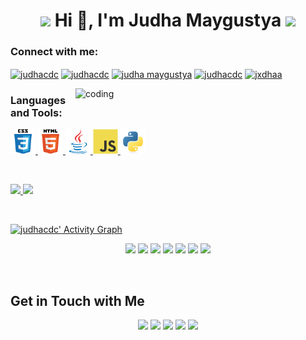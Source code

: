 <h1 align="center"><img width="60" src="https://c.tenor.com/Weyin7lqYhsAAAAj/rainbowcat.gif"> Hi 👋, I'm Judha Maygustya <img width="60" src="https://c.tenor.com/Weyin7lqYhsAAAAj/rainbowcat.gif">  </h1>
<h3 align="left">Connect with me:</h3>
<p align="left">
<a href="https://codepen.io/judhacdc" target="blank"><img align="center" src="https://raw.githubusercontent.com/rahuldkjain/github-profile-readme-generator/master/src/images/icons/Social/codepen.svg" alt="judhacdc" height="30" width="40" /></a>
<a href="https://twitter.com/judhacdc" target="blank"><img align="center" src="https://raw.githubusercontent.com/rahuldkjain/github-profile-readme-generator/master/src/images/icons/Social/twitter.svg" alt="judhacdc" height="30" width="40" /></a>
<a href="https://linkedin.com/in/judha maygustya" target="blank"><img align="center" src="https://raw.githubusercontent.com/rahuldkjain/github-profile-readme-generator/master/src/images/icons/Social/linked-in-alt.svg" alt="judha maygustya" height="30" width="40" /></a>
<a href="https://stackoverflow.com/users/judhacdc" target="blank"><img align="center" src="https://raw.githubusercontent.com/rahuldkjain/github-profile-readme-generator/master/src/images/icons/Social/stack-overflow.svg" alt="judhacdc" height="30" width="40" /></a>
<a href="https://instagram.com/jxdhaa" target="blank"><img align="center" src="https://raw.githubusercontent.com/rahuldkjain/github-profile-readme-generator/master/src/images/icons/Social/instagram.svg" alt="jxdhaa" height="30" width="40" /></a>
</p>
<img align="right" alt="coding" width="400" src="https://simplus.id/images/coding.gif">
<h3 align="left">Languages and Tools:</h3>
<p align="left"> <a href="https://www.w3schools.com/css/" target="_blank" rel="noreferrer"> <img src="https://raw.githubusercontent.com/devicons/devicon/master/icons/css3/css3-original-wordmark.svg" alt="css3" width="40" height="40"/> </a> <a href="https://www.w3.org/html/" target="_blank" rel="noreferrer"> <img src="https://raw.githubusercontent.com/devicons/devicon/master/icons/html5/html5-original-wordmark.svg" alt="html5" width="40" height="40"/> </a> <a href="https://www.java.com" target="_blank" rel="noreferrer"> <img src="https://raw.githubusercontent.com/devicons/devicon/master/icons/java/java-original.svg" alt="java" width="40" height="40"/> </a> <a href="https://developer.mozilla.org/en-US/docs/Web/JavaScript" target="_blank" rel="noreferrer"> <img src="https://raw.githubusercontent.com/devicons/devicon/master/icons/javascript/javascript-original.svg" alt="javascript" width="40" height="40"/> </a> <a href="https://www.python.org" target="_blank" rel="noreferrer"> <img src="https://raw.githubusercontent.com/devicons/devicon/master/icons/python/python-original.svg" alt="python" width="40" height="40"/> </a> </p>

<!-- <p><img align="center" src="https://github-readme-stats.vercel.app/api/top-langs?username=judhacdc&show_icons=true&locale=en&layout=compact" alt="judhacdc" /></p> -->


<br/>
<p align="left">
  <a href="https://judhacdc.dev/">
  <img width="49.5%" src="https://github-readme-stats.vercel.app/api?username=judhacdc&show_icons=true&theme=omni&hide_border=true" />
    <img width="49.5%" src="https://github-readme-streak-stats.herokuapp.com/?user=judhacdc&theme=omni&hide_border=true" />
  </a>
</p>
<br>

[![judhacdc' Activity Graph](https://activity-graph.herokuapp.com/graph?username=judhacdc&custom_title=judhacdc's%20Contribution%20Graph&theme=omni&bg_color=191622&hide_border=true&line=e6dd79&point=d467a7)](https://judhacdc.dev)

<p>
<div align="center">
  <img src="https://img.shields.io/badge/-HTML-660066?style=for-the-badge&logo=html5&logoColor=e6dd79&labelColor=282828">
  <img src="https://img.shields.io/badge/-CSS-660066?style=for-the-badge&logo=css3&logoColor=e6dd79&labelColor=282828">
  <img src="https://img.shields.io/badge/-Javascript-cc0099?style=for-the-badge&logo=javascript&logoColor=e6dd79&labelColor=282828">
  <img src="https://img.shields.io/badge/-JQuery-cc0099?style=for-the-badge&logo=jquery&logoColor=e6dd79&labelColor=282828">
  <img src="https://img.shields.io/badge/-PHP-cc0099?style=for-the-badge&logo=php&logoColor=e6dd79&labelColor=282828">
  <img src="https://img.shields.io/badge/-Python-a85488?style=for-the-badge&logo=python&logoColor=e6dd79&labelColor=282828">
  <img src="https://img.shields.io/badge/-Java-a85488?style=for-the-badge&logo=java&logoColor=e6dd79&labelColor=282828">
</div>
</p>
 <br>
 
## Get in Touch with Me

<p align="center">
  <a href="https://facebook.com/may.judhacdc"><img src="https://img.shields.io/badge/-judhacdc-660066?style=flat&logo=Facebook&logoColor=white"/></a>
  <a href="https://id.linkedin.com/in/judhacdc-judhacdc-161a67205"><img src="https://img.shields.io/badge/-judhacdc%judhacdc-660066?style=flat&logo=Linkedin&logoColor=white"/></a>
  <a href="mailto:may.judhacdc@outlook.com"><img src="https://img.shields.io/badge/-may.judhacdc@outlook.com-cc0099?style=flat&logo=Gmail&logoColor=white"/></a>
  <a href="https://instagram.com/judhacdc"><img src="https://img.shields.io/badge/-@judhacdc-a85488?style=flat&logo=Instagram&logoColor=white"/></a>
  <a href="https://twitter.com/judhacdc"><img src="https://img.shields.io/badge/-@judhacdc-a85488?style=flat&logo=Twitter&logoColor=white"/></a>
</p>

